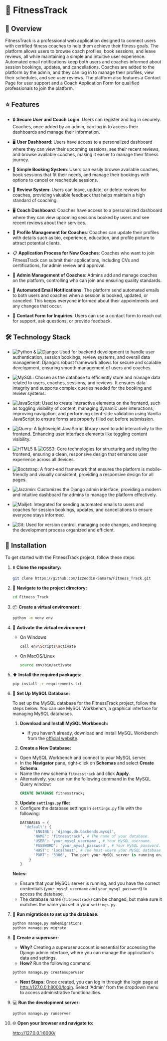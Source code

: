 # :muscle: FitnessTrack

## :mag_right: Overview 
FitnessTrack is a professional web application designed to connect users with certified fitness coaches to help them achieve their fitness goals. The platform allows users to browse coach profiles, book sessions, and leave reviews, all while maintaining a simple and intuitive user experience. Automated email notifications keep both users and coaches informed about session bookings, updates, and cancellations. Coaches are added to the platform by the admin, and they can log in to manage their profiles, view their schedules, and see user reviews. The platform also features a Contact Page for user support and a Coach Application Form for qualified professionals to join the platform.

## :star: Features

-  :lock: **Secure User and Coach Login**: Users can register and log in securely. Coaches, once added by an admin, can log in to access their dashboards and manage their information.

- :desktop_computer: **User Dashboard**: Users have access to a personalized dashboard where they can view their upcoming sessions, see their recent reviews, and browse available coaches, making it easier to manage their fitness journey.

- :calendar: **Simple Booking System**: Users can easily browse available coaches, book sessions that fit their needs, and manage their bookings with options to cancel or reschedule sessions.

- :pencil: **Review System**: Users can leave, update, or delete reviews for coaches, providing valuable feedback that helps maintain a high standard of coaching.

- :desktop_computer: **Coach Dashboard**: Coaches have access to a personalized dashboard where they can view upcoming sessions booked by users and see recent reviews about their services.

- :bust_in_silhouette: **Profile Management for Coaches**: Coaches can update their profiles with details such as bio, experience, education, and profile picture to attract potential clients.

- :clipboard: **Application Process for New Coaches**: Coaches who want to join FitnessTrack can submit their applications, including CVs and certifications, for admin review and approval.

- :key: **Admin Management of Coaches**: Admins add and manage coaches on the platform, controlling who can join and ensuring quality standards.

- :email: **Automated Email Notifications**: The platform send automated emails to both users and coaches when a session is booked, updated, or canceled. This keeps everyone informed about their appointments and any changes that occur.

- :envelope_with_arrow: **Contact Form for Inquiries**: Users can use a contact form to reach out for support, ask questions, or provide feedback.

## :hammer_and_wrench: Technology Stack

- ![Python](https://img.shields.io/badge/Python-3776AB?style=for-the-badge&logo=python&logoColor=FFD43B) & ![Django](https://img.shields.io/badge/Django-092E20?style=for-the-badge&logo=django&logoColor=white): Used for backend development to handle user authentication, session bookings, review systems, and overall data management. Django’s robust framework allows for secure and scalable development, ensuring smooth management of users and coaches.

- ![MySQL](https://img.shields.io/badge/MySQL-4479A1?style=for-the-badge&logo=mysql&logoColor=white): Chosen as the database to efficiently store and manage data related to users, coaches, sessions, and reviews. It ensures data integrity and supports complex queries needed for the booking and review systems.

- ![JavaScript](https://img.shields.io/badge/JavaScript-F7DF1E?style=for-the-badge&logo=javascript&logoColor=black): Used to create interactive elements on the frontend, such as toggling visibility of content, managing dynamic user interactions, improving navigation, and performing client-side validation using Vanilla JavaScript to ensure forms are properly filled out before submission.

-  ![jQuery](https://img.shields.io/badge/jQuery-0769AD?style=for-the-badge&logo=jquery&logoColor=white): A lightweight JavaScript library used to add interactivity to the frontend. Enhancing user interface elements like toggling content visibility.

- ![HTML5](https://img.shields.io/badge/HTML5-E34F26?style=for-the-badge&logo=html5&logoColor=white) & ![CSS3](https://img.shields.io/badge/CSS3-1572B6?style=for-the-badge&logo=css3&logoColor=white): Core technologies for structuring and styling the frontend, ensuring a clean, responsive design that enhances user experience across all devices.

- ![Bootstrap](https://img.shields.io/badge/Bootstrap-7952B3?style=for-the-badge&logo=bootstrap&logoColor=white): A front-end framework that ensures the platform is mobile-friendly and visually consistent, providing a responsive design for all pages.

- ![Jazzmin](https://img.shields.io/badge/Jazzmin-FF69B4?style=for-the-badge&logo=django&logoColor=white): Customizes the Django admin interface, providing a modern and intuitive dashboard for admins to manage the platform effectively.

- ![Mailjet](https://img.shields.io/badge/Mailjet-FF6F61?style=for-the-badge&logo=mailjet&logoColor=white): Integrated for sending automated emails to users and coaches for session bookings, updates, and cancellations to ensure everyone stays informed.

- ![Git](https://img.shields.io/badge/Git-F05032?style=for-the-badge&logo=git&logoColor=white): Used for version control, managing code changes, and keeping the development process organized and efficient.

## :wrench: Installation

To get started with the FitnessTrack project, follow these steps:

1. :arrow_down: **Clone the repository:**

   ```bash
   git clone https://github.com/Izzeddin-Samara/Fitness_Track.git

2. :file_folder: **Navigate to the project directory:**

   ```bash
   cd Fitness_Track

3. :package: **Create a virtual environment:**

   ```bash
   python -m venv env
4. :key: **Activate the virtual environment:**
   - On Windows
      ```bash
      call env\Scripts\activate
     
    - On MacOS/Linux
      ```bash
      source env/bin/activate
      
6. :arrow_up: **Install the required packages:**
   ```bash
   pip install -r requirements.txt

7. 💾 **Set Up MySQL Database:**

   To set up the MySQL database for the FitnessTrack project, follow the steps below. You can use MySQL Workbench, a graphical interface for managing MySQL databases.

   1. **Download and Install MySQL Workbench:**
      - If you haven't already, download and install MySQL Workbench from the [official website](https://dev.mysql.com/downloads/workbench/).

   2. **Create a New Database:**
   - Open MySQL Workbench and connect to your MySQL server.
   - In the **Navigator** pane, right-click on **Schemas** and select **Create Schema**.
   - Name the new schema `fitnesstrack` and click **Apply**.
   - Alternatively, you can run the following command in the MySQL Query window:
     ```sql
     CREATE DATABASE fitnesstrack;
     ```
     
   3. **Update `settings.py` file:**
   - Configure the database settings in `settings.py` file with the following:
     ```python
     DATABASES = {
       'default': {
           'ENGINE': 'django.db.backends.mysql',
           'NAME': 'fitnesstrack', # The name of your database.
           'USER': 'your_mysql_username', # Your MySQL username.
           'PASSWORD': 'your_mysql_password', # Your MySQL password.
           'HOST': 'localhost', # The host where your MySQL database is running. Use 'localhost' if it's on your local machine.
           'PORT': '3306',  The port your MySQL server is running on. 3306 is the default MySQL port.
         }
     }
     ```
   **Notes:**

   - Ensure that your MySQL server is running, and you have the correct credentials (`your_mysql_username` and `your_mysql_password`) to access the database.
   - The database name (`fitnesstrack`) can be changed, but make sure it matches the name you set in your `settings.py`.

7. :rocket: **Run migrations to set up the database:**
     ```bash
     python manage.py makemigrations
     python manage.py migrate
8. :busts_in_silhouette: **Create a superuser:**
    - **Why?** Creating a superuser account is essential for accessing the Django admin interface, where you can manage the application's data and settings.
    - **How?** Run the following command
     ```bash
     python manage.py createsuperuser
     ```
     - **Next Steps:** Once created, you can log in through the login page at http://127.0.0.1:8000/login. Select 'Admin' from the dropdown menu to access administrative functionalities.
10. :computer: **Run the development server:**
     ```bash
     python manage.py runserver
11. :globe_with_meridians: **Open your browser and navigate to:**
      
      http://127.0.0.1:8000/


